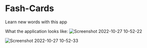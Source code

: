 # Fash-Cards
Learn new words with this app

What the application looks like:
![Screenshot 2022-10-27 10-52-22](https://user-images.githubusercontent.com/113987919/198243275-92f7241d-d72a-4091-a0ba-8fc7c6fa1f65.jpg)

![Screenshot 2022-10-27 10-52-33](https://user-images.githubusercontent.com/113987919/198243302-81bbc422-0821-4714-9e26-ca5701a3fea5.jpg)
